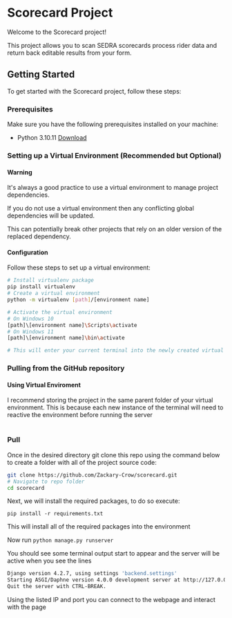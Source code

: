# Scorecard Project

Welcome to the Scorecard project! 

This project allows you to scan SEDRA scorecards process rider data and return back editable results from your form.

## Getting Started

To get started with the Scorecard project, follow these steps:

### Prerequisites

Make sure you have the following prerequisites installed on your machine:

- Python 3.10.11 [Download](https://www.python.org/downloads/release/python-31011/)

### Setting up a Virtual Environment (Recommended but Optional)
#### Warning
It's always a good practice to use a virtual environment to manage project dependencies.

If you do not use a virtual environment then any conflicting global dependencies will be updated.

This can potentially break other projects that rely on an older version of the replaced dependency. 

#### Configuration
Follow these steps to set up a virtual environment:

```bash
# Install virtualenv package
pip install virtualenv
# Create a virtual environment
python -m virtualenv [path]/[environment name]

# Activate the virtual environment
# On Windows 10
[path]\[environment name]\Scripts\activate
# On Windows 11
[path]\[environment name]\bin\activate

# This will enter your current terminal into the newly created virtual environment
```

### Pulling from the GitHub repository

#### Using Virtual Enviroment

I recommend storing the project in the same parent folder of your virtual environment. This is because each new instance of the terminal will need to reactive the environment before running the server

#

### Pull

Once in the desired directory git clone this repo using the command below to create a folder with all of the project source code:

```bash
git clone https://github.com/Zackary-Crow/scorecard.git
# Navigate to repo folder
cd scorecard
```

Next, we will install the required packages, to do so execute:

`pip install -r requirements.txt`

This will install all of the required packages into the environment

Now run `python manage.py runserver`

You should see some terminal output start to appear and the server will be active when you see the lines
```bash
Django version 4.2.7, using settings 'backend.settings'
Starting ASGI/Daphne version 4.0.0 development server at http://127.0.0.1:8000/
Quit the server with CTRL-BREAK.
```

Using the listed IP and port you can connect to the webpage and interact with the page


